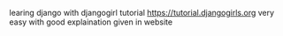learing django with djangogirl tutorial 
<https://tutorial.djangogirls.org>
very easy with good explaination given in website 

